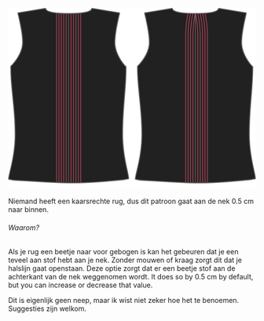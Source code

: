 ![Middenrug neep](centerbackdart.svg)

Niemand heeft een kaarsrechte rug, dus dit patroon gaat aan de nek 0.5 cm naar binnen.

<Note>

###### Waarom?

Als je rug een beetje naar voor gebogen is kan het gebeuren dat je een teveel aan stof hebt aan je nek. Zonder mouwen of kraag zorgt dit dat je halslijn gaat openstaan.
Deze optie zorgt dat er een beetje stof aan de achterkant van de nek weggenomen wordt. It does so by 0.5 cm by default, but you can increase or decrease that value.

Dit is eigenlijk geen neep, maar ik wist niet zeker hoe het te benoemen. Suggesties zijn welkom.

</Note>
